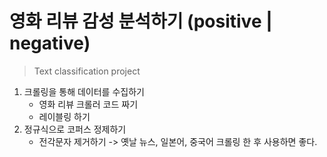 # 영화 리뷰 감성 분석하기 (positive | negative)

> Text classification project

1. 크롤링을 통해 데이터를 수집하기
   - 영화 리뷰 크롤러 코드 짜기
   - 레이블링 하기
2. 정규식으로 코퍼스 정제하기
   - 전각문자 제거하기 -> 옛날 뉴스, 일본어, 중국어 크롤링 한 후 사용하면 좋다.